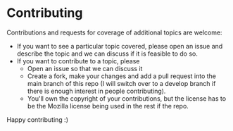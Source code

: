 # Contributing

Contributions and requests for coverage of additional topics are welcome: 

- If you want to see a particular topic covered, please open an issue and describe the topic and we can discuss if it is feasible to do so. 
- If you want to contribute to a topic, please 
  - Open an issue so that we can discuss it
  - Create a fork, make your changes and add a pull request into the main branch of this repo (I will switch over to a develop branch if there is enough interest in people contributing).
  - You'll own the copyright of your contributions, but the license has to be the Mozilla license being used in the rest if the repo.

Happy contributing :) 
